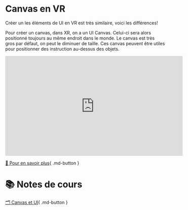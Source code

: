 # Canvas en VR
Créer un les éléments de UI en VR est très similaire, voici les différences!     

Pour créer un canvas, dans XR, on a un UI Canvas. Celui-ci sera alors positionné toujours au même endroit dans le monde. Le canvas est très gros par défaut, on peut le diminuer de taille. Ces canvas peuvent être utiles pour positionner des instruction au-dessus des objets.    

<iframe width="560" height="315" src="https://www.youtube.com/embed/rR4dcvoYjOE?si=C4gcFpWXdgzw8ed8" title="YouTube video player" frameborder="0" allow="accelerometer; autoplay; clipboard-write; encrypted-media; gyroscope; picture-in-picture; web-share" referrerpolicy="strict-origin-when-cross-origin" allowfullscreen></iframe>


[📁 Pour en savoir plus](https://learn.unity.com/tutorial/2-4-user-interface-1?uv=2020.3&courseId=60183276edbc2a2e6c4c7dae&projectId=601834b9edbc2a4418546660#){ .md-button }   <br>



        
# 📚 Notes de cours

[🗂️ Canvas et UI](UI.md){ .md-button }   <br>
